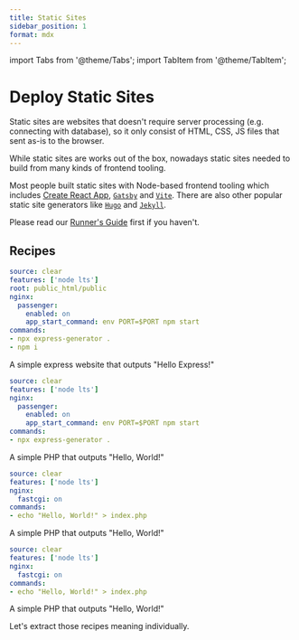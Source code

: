 ```yaml
---
title: Static Sites
sidebar_position: 1
format: mdx
---
```


import Tabs from '@theme/Tabs';
import TabItem from '@theme/TabItem';

# Deploy Static Sites

Static sites are websites that doesn't require server processing (e.g. connecting with database), so it only consist of HTML, CSS, JS files that sent as-is to the browser.

While static sites are works out of the box, nowadays static sites needed to build from many kinds of frontend tooling.

Most people built static sites with Node-based frontend tooling which includes [Create React App](https://create-react-app.dev/), [`Gatsby`](https://www.gatsbyjs.com/) and [`Vite`](https://vitejs.dev/). There are also other popular static site generators like [`Hugo`](https://gohugo.io/) and [`Jekyll`](https://jekyllrb.com/).

Please read our [Runner's Guide](../features/runner.md) first if you haven't.

## Recipes

<Tabs>
  <TabItem value="express" label="Express" default>

```yaml
source: clear
features: ['node lts']
root: public_html/public
nginx:
  passenger:
    enabled: on
    app_start_command: env PORT=$PORT npm start
commands:
- npx express-generator .
- npm i
```

A simple express website that outputs "Hello Express!"

  </TabItem>
  <TabItem value="vite" label="Vite" default>

```yaml
source: clear
features: ['node lts']
nginx:
  passenger:
    enabled: on
    app_start_command: env PORT=$PORT npm start
commands:
- npx express-generator .
```

A simple PHP that outputs "Hello, World!"

  </TabItem>
  <TabItem value="next" label="Next.js" default>

```yaml
source: clear
features: ['node lts']
nginx:
  fastcgi: on
commands:
- echo "Hello, World!" > index.php
```

A simple PHP that outputs "Hello, World!"

  </TabItem>
  <TabItem value="strapi" label="Strapi" default>

```yaml
source: clear
features: ['node lts']
nginx:
  fastcgi: on
commands:
- echo "Hello, World!" > index.php
```

A simple PHP that outputs "Hello, World!"

  </TabItem>
</Tabs>

Let's extract those recipes meaning individually.
